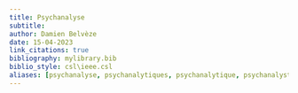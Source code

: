 ```yaml
---
title: Psychanalyse
subtitle:
author: Damien Belvèze
date: 15-04-2023
link_citations: true
bibliography: mylibrary.bib
biblio_style: csl\ieee.csl
aliases: [psychanalyse, psychanalytiques, psychanalytique, psychanalyste, psychanalyser]
---
```



